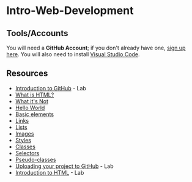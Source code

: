 # Intro-Web-Development

## Tools/Accounts

You will need a **GitHub Account**; if you don't already have one, [sign up here](). You will also need to install [Visual Studio Code]().

## Resources

- [Introduction to GitHub](https://lab.github.com/githubtraining/introduction-to-github) - Lab
- [What is HTML?](https://www.html-5-tutorial.com/about-html.htm)
- [What it's Not](https://www.html-5-tutorial.com/what-its-not.htm)
- [Hello World](https://www.learn-html.org/en/Hello%2C_World%21)
- [Basic elements](https://www.learn-html.org/en/Basic_Elements)
- [Links](https://www.learn-html.org/en/Links)
- [Lists](https://www.learn-html.org/en/Lists)
- [Images](https://www.learn-html.org/en/Images)
- [Styles](https://www.learn-html.org/en/Styles)
- [Classes](https://www.learn-html.org/en/Classes)
- [Selectors](https://www.learn-html.org/en/Selectors)
- [Pseudo-classes](https://www.learn-html.org/en/Pseudo-classes)
- [Uploading your project to GitHub](https://lab.github.com/githubtraining/uploading-your-project-to-github) - Lab
- [Introduction to HTML](https://lab.github.com/githubtraining/introduction-to-html) - Lab
